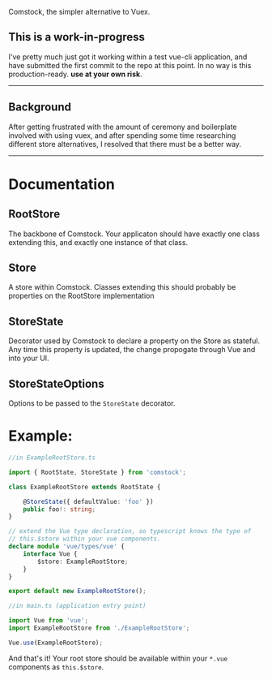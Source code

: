 Comstock, the simpler alternative to Vuex.

## **This is a work-in-progress**

I've pretty much just got it working within a test vue-cli application, and have submitted the first commit to the repo at this point.  In no way is this production-ready.  **use at your own risk**.

---
## Background

After getting frustrated with the amount of ceremony and boilerplate involved with using vuex, and after spending some time researching different store alternatives, I resolved that there must be a better way.

---

# Documentation

## RootStore

The backbone of Comstock.  Your applicaton should have exactly one class extending this, and exactly one instance of that class.

## Store

A store within Comstock.  Classes extending this should probably be properties on the RootStore implementation

## StoreState

Decorator used by Comstock to declare a property on the Store as stateful.  Any time this property is updated, the change propogate through Vue and into your UI.

## StoreStateOptions

Options to be passed to the `StoreState` decorator.

# Example:

```ts
//in ExampleRootStore.ts

import { RootState, StoreState } from 'comstock';

class ExampleRootStore extends RootState {

    @StoreState({ defaultValue: 'foo' })
    public foo!: string;
}

// extend the Vue type declaration, so typescript knows the type of
// this.$store within your vue components.
declare module 'vue/types/vue' {
    interface Vue {
        $store: ExampleRootStore;
    }
}

export default new ExampleRootStore();
```
```ts
//in main.ts (application entry point)

import Vue from 'vue';
import ExampleRootStore from './ExampleRootStore';

Vue.use(ExampleRootStore);
```

And that's it!  Your root store should be available within your `*.vue` components as `this.$store`.
